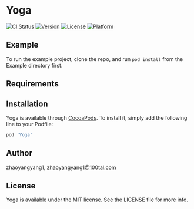 # Yoga

[![CI Status](https://img.shields.io/travis/zhaoyangyang1/Yoga.svg?style=flat)](https://travis-ci.org/zhaoyangyang1/Yoga)
[![Version](https://img.shields.io/cocoapods/v/Yoga.svg?style=flat)](https://cocoapods.org/pods/Yoga)
[![License](https://img.shields.io/cocoapods/l/Yoga.svg?style=flat)](https://cocoapods.org/pods/Yoga)
[![Platform](https://img.shields.io/cocoapods/p/Yoga.svg?style=flat)](https://cocoapods.org/pods/Yoga)

## Example

To run the example project, clone the repo, and run `pod install` from the Example directory first.

## Requirements

## Installation

Yoga is available through [CocoaPods](https://cocoapods.org). To install
it, simply add the following line to your Podfile:

```ruby
pod 'Yoga'
```

## Author

zhaoyangyang1, zhaoyangyang1@100tal.com

## License

Yoga is available under the MIT license. See the LICENSE file for more info.
